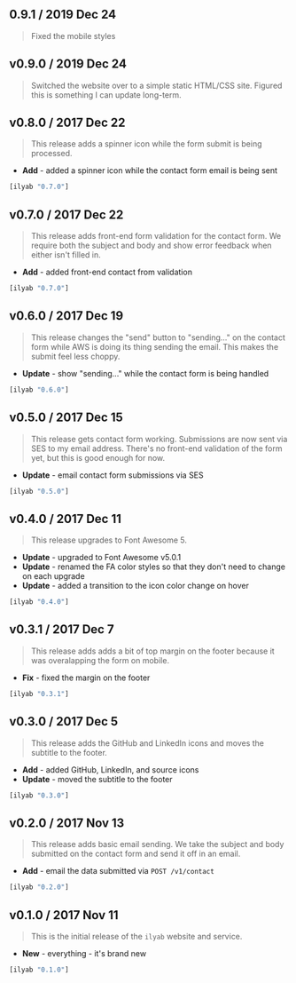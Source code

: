 ## 0.9.1 / 2019 Dec 24
> Fixed the mobile styles

## v0.9.0 / 2019 Dec 24
> Switched the website over to a simple static HTML/CSS site. Figured this
> is something I can update long-term.

## v0.8.0 / 2017 Dec 22

> This release adds a spinner icon while the form submit is being processed.

* **Add** - added a spinner icon while the contact form email is being sent

```clojure
[ilyab "0.7.0"]
```

## v0.7.0 / 2017 Dec 22

> This release adds front-end form validation for the contact form. We require
> both the subject and body and show error feedback when either isn't filled in.

* **Add** - added front-end contact from validation

```clojure
[ilyab "0.7.0"]
```

## v0.6.0 / 2017 Dec 19

> This release changes the "send" button to "sending..." on the contact form while
> AWS is doing its thing sending the email. This makes the submit feel less choppy.

* **Update** - show "sending..." while the contact form is being handled

```clojure
[ilyab "0.6.0"]
```

## v0.5.0 / 2017 Dec 15

> This release gets contact form working. Submissions are now sent via SES to my
> email address. There's no front-end validation of the form yet, but this is good
> enough for now.

* **Update** - email contact form submissions via SES

```clojure
[ilyab "0.5.0"]
```

## v0.4.0 / 2017 Dec 11

> This release upgrades to Font Awesome 5.

* **Update** - upgraded to Font Awesome v5.0.1
* **Update** - renamed the FA color styles so that they don't need to change on each upgrade
* **Update** - added a transition to the icon color change on hover

```clojure
[ilyab "0.4.0"]
```

## v0.3.1 / 2017 Dec 7

> This release adds adds a bit of top margin on the footer because it was overalapping
> the form on mobile.

* **Fix** - fixed the margin on the footer

```clojure
[ilyab "0.3.1"]
```

## v0.3.0 / 2017 Dec 5

> This release adds the GitHub and LinkedIn icons and moves the subtitle to the
> footer.

* **Add** - added GitHub, LinkedIn, and source icons
* **Update** - moved the subtitle to the footer

```clojure
[ilyab "0.3.0"]
```

## v0.2.0 / 2017 Nov 13

> This release adds basic email sending. We take the subject and body submitted
> on the contact form and send it off in an email.

* **Add** - email the data submitted via `POST /v1/contact`

```clojure
[ilyab "0.2.0"]
```


## v0.1.0 / 2017 Nov 11

> This is the initial release of the `ilyab` website and service.

* **New** - everything - it's brand new

```clojure
[ilyab "0.1.0"]
```
